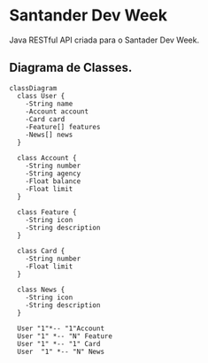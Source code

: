 # Santander Dev Week
Java RESTful API criada para o Santader Dev Week.

## Diagrama de Classes.
```mermaid
classDiagram
  class User {
    -String name
    -Account account
    -Card card
    -Feature[] features
    -News[] news
  }
  
  class Account {
    -String number
    -String agency
    -Float balance
    -Float limit
  }
  
  class Feature {
    -String icon
    -String description
  }
  
  class Card {
    -String number
    -Float limit
  }
  
  class News {
    -String icon
    -String description
  }

  User "1"*-- "1"Account
  User "1" *-- "N" Feature
  User "1" *-- "1" Card
  User  "1" *-- "N" News
```
